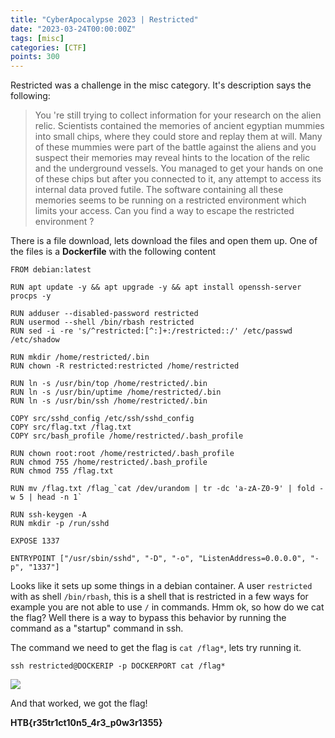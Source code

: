 ```yaml
---
title: "CyberApocalypse 2023 | Restricted"
date: "2023-03-24T00:00:00Z"
tags: [misc]
categories: [CTF]
points: 300
---
```


Restricted was a challenge in the misc category. It's description says the following:

> You 're still trying to collect information for your research on the alien relic. Scientists contained the memories of ancient egyptian mummies into small chips, where they could store and replay them at will. Many of these mummies were part of the battle against the aliens and you suspect their memories may reveal hints to the location of the relic and the underground vessels. You managed to get your hands on one of these chips but after you connected to it, any attempt to access its internal data proved futile. The software containing all these memories seems to be running on a restricted environment which limits your access. Can you find a way to escape the restricted environment ?

There is a file download, lets download the files and open them up.
One of the files is a **Dockerfile** with the following content

```Docker
FROM debian:latest

RUN apt update -y && apt upgrade -y && apt install openssh-server procps -y

RUN adduser --disabled-password restricted
RUN usermod --shell /bin/rbash restricted
RUN sed -i -re 's/^restricted:[^:]+:/restricted::/' /etc/passwd /etc/shadow

RUN mkdir /home/restricted/.bin
RUN chown -R restricted:restricted /home/restricted

RUN ln -s /usr/bin/top /home/restricted/.bin
RUN ln -s /usr/bin/uptime /home/restricted/.bin
RUN ln -s /usr/bin/ssh /home/restricted/.bin

COPY src/sshd_config /etc/ssh/sshd_config
COPY src/flag.txt /flag.txt
COPY src/bash_profile /home/restricted/.bash_profile

RUN chown root:root /home/restricted/.bash_profile
RUN chmod 755 /home/restricted/.bash_profile
RUN chmod 755 /flag.txt

RUN mv /flag.txt /flag_`cat /dev/urandom | tr -dc 'a-zA-Z0-9' | fold -w 5 | head -n 1`

RUN ssh-keygen -A
RUN mkdir -p /run/sshd

EXPOSE 1337

ENTRYPOINT ["/usr/sbin/sshd", "-D", "-o", "ListenAddress=0.0.0.0", "-p", "1337"]
```

Looks like it sets up some things in a debian container. A user `restricted` with as shell `/bin/rbash`, this is a shell that is restricted in a few ways for example you are not able to use `/` in commands. Hmm ok, so how do we cat the flag?
Well there is a way to bypass this behavior by running the command as a "startup" command in ssh.

The command we need to get the flag is `cat /flag*`, lets try running it.

```
ssh restricted@DOCKERIP -p DOCKERPORT cat /flag*
```

![](/assets/CTFs/CyberApocalypse2023/Restricted/exploit.png)

And that worked, we got the flag!

**HTB{r35tr1ct10n5_4r3_p0w3r1355}**
